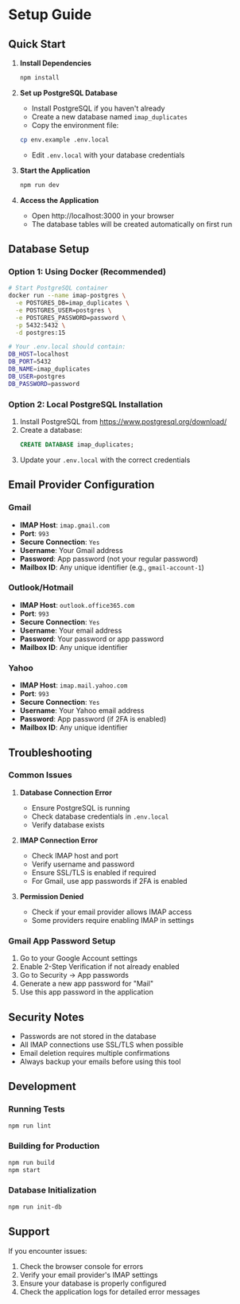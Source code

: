 # Setup Guide

## Quick Start

1. **Install Dependencies**
   ```bash
   npm install
   ```

2. **Set up PostgreSQL Database**
   - Install PostgreSQL if you haven't already
   - Create a new database named `imap_duplicates`
   - Copy the environment file:
   ```bash
   cp env.example .env.local
   ```
   - Edit `.env.local` with your database credentials

3. **Start the Application**
   ```bash
   npm run dev
   ```

4. **Access the Application**
   - Open http://localhost:3000 in your browser
   - The database tables will be created automatically on first run

## Database Setup

### Option 1: Using Docker (Recommended)
```bash
# Start PostgreSQL container
docker run --name imap-postgres \
  -e POSTGRES_DB=imap_duplicates \
  -e POSTGRES_USER=postgres \
  -e POSTGRES_PASSWORD=password \
  -p 5432:5432 \
  -d postgres:15

# Your .env.local should contain:
DB_HOST=localhost
DB_PORT=5432
DB_NAME=imap_duplicates
DB_USER=postgres
DB_PASSWORD=password
```

### Option 2: Local PostgreSQL Installation
1. Install PostgreSQL from https://www.postgresql.org/download/
2. Create a database:
   ```sql
   CREATE DATABASE imap_duplicates;
   ```
3. Update your `.env.local` with the correct credentials

## Email Provider Configuration

### Gmail
- **IMAP Host**: `imap.gmail.com`
- **Port**: `993`
- **Secure Connection**: `Yes`
- **Username**: Your Gmail address
- **Password**: App password (not your regular password)
- **Mailbox ID**: Any unique identifier (e.g., `gmail-account-1`)

### Outlook/Hotmail
- **IMAP Host**: `outlook.office365.com`
- **Port**: `993`
- **Secure Connection**: `Yes`
- **Username**: Your email address
- **Password**: Your password or app password
- **Mailbox ID**: Any unique identifier

### Yahoo
- **IMAP Host**: `imap.mail.yahoo.com`
- **Port**: `993`
- **Secure Connection**: `Yes`
- **Username**: Your Yahoo email address
- **Password**: App password (if 2FA is enabled)
- **Mailbox ID**: Any unique identifier

## Troubleshooting

### Common Issues

1. **Database Connection Error**
   - Ensure PostgreSQL is running
   - Check database credentials in `.env.local`
   - Verify database exists

2. **IMAP Connection Error**
   - Check IMAP host and port
   - Verify username and password
   - Ensure SSL/TLS is enabled if required
   - For Gmail, use app passwords if 2FA is enabled

3. **Permission Denied**
   - Check if your email provider allows IMAP access
   - Some providers require enabling IMAP in settings

### Gmail App Password Setup

1. Go to your Google Account settings
2. Enable 2-Step Verification if not already enabled
3. Go to Security → App passwords
4. Generate a new app password for "Mail"
5. Use this app password in the application

## Security Notes

- Passwords are not stored in the database
- All IMAP connections use SSL/TLS when possible
- Email deletion requires multiple confirmations
- Always backup your emails before using this tool

## Development

### Running Tests
```bash
npm run lint
```

### Building for Production
```bash
npm run build
npm start
```

### Database Initialization
```bash
npm run init-db
```

## Support

If you encounter issues:
1. Check the browser console for errors
2. Verify your email provider's IMAP settings
3. Ensure your database is properly configured
4. Check the application logs for detailed error messages
